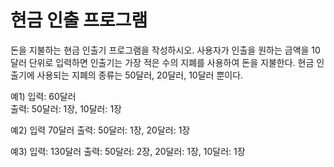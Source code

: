 # 현금 인출 프로그램

돈을 지불하는 현금 인출기 프로그램을 작성하시오. 사용자가 인출을 원하는 금액을 10달러 단위로 입력하면 인출기는 가장 적은 수의 지폐를 사용하여 돈을 지불한다. 현금 인출기에 사용되는 지폐의 종류는 50달러, 20달러, 10달러 뿐이다. 

예1) 입력: 60달러\
출력: 50달러: 1장, 10달러: 1장

예2) 입력 70달러
출력: 50달러: 1장, 20달러: 1장

예3) 입력: 130달러
출력: 50달러: 2장, 20달러: 1장, 10달러: 1장
